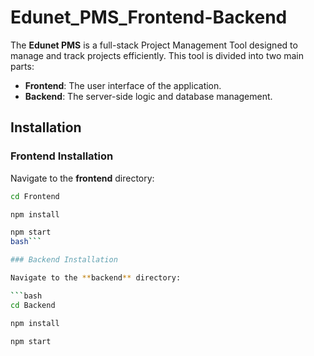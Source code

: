 # Edunet_PMS_Frontend-Backend

The **Edunet PMS** is a full-stack Project Management Tool designed to manage and track projects efficiently. This tool is divided into two main parts:

- **Frontend**: The user interface of the application.
- **Backend**: The server-side logic and database management.


## Installation

### Frontend Installation
Navigate to the **frontend** directory:

   ```bash
   cd Frontend

   npm install

   npm start
   bash```

### Backend Installation

Navigate to the **backend** directory:

   ```bash
   cd Backend

   npm install

   npm start

